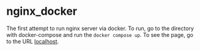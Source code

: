 # nginx_docker
The first attempt to run nginx server via docker.
To run, go to the directory with docker-compose and run the ```docker compose up```. To see the page, go to the URL [localhost](http://localhost:8080).

